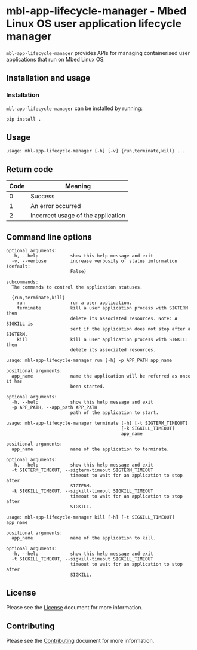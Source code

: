 # mbl-app-lifecycle-manager - Mbed Linux OS user application lifecycle manager

`mbl-app-lifecycle-manager` provides APIs for managing containerised user applications that run on Mbed Linux OS.

## Installation and usage

### Installation

`mbl-app-lifecycle-manager` can be installed by running:

```
pip install .
```

## Usage

```
usage: mbl-app-lifecycle-manager [-h] [-v] {run,terminate,kill} ...
```

## Return code

| Code | Meaning                                           |
|------|---------------------------------------------------|
| 0    | Success                                           |
| 1    | An error occurred                                 |
| 2    | Incorrect usage of the application                |

## Command line options

```
optional arguments:
  -h, --help            show this help message and exit
  -v, --verbose         increase verbosity of status information (default:
                        False)

subcommands:
  The commands to control the application statuses.

  {run,terminate,kill}
    run                 run a user application.
    terminate           kill a user application process with SIGTERM then
                        delete its associated resources. Note: A SIGKILL is
                        sent if the application does not stop after a SIGTERM.
    kill                kill a user application process with SIGKILL then
                        delete its associated resources.
```

```
usage: mbl-app-lifecycle-manager run [-h] -p APP_PATH app_name

positional arguments:
  app_name              name the application will be referred as once it has
                        been started.

optional arguments:
  -h, --help            show this help message and exit
  -p APP_PATH, --app_path APP_PATH
                        path of the application to start.
```

```
usage: mbl-app-lifecycle-manager terminate [-h] [-t SIGTERM_TIMEOUT]
                                           [-k SIGKILL_TIMEOUT]
                                           app_name

positional arguments:
  app_name              name of the application to terminate.

optional arguments:
  -h, --help            show this help message and exit
  -t SIGTERM_TIMEOUT, --sigterm-timeout SIGTERM_TIMEOUT
                        timeout to wait for an application to stop after
                        SIGTERM.
  -k SIGKILL_TIMEOUT, --sigkill-timeout SIGKILL_TIMEOUT
                        timeout to wait for an application to stop after
                        SIGKILL.
```

```
usage: mbl-app-lifecycle-manager kill [-h] [-t SIGKILL_TIMEOUT] app_name

positional arguments:
  app_name              name of the application to kill.

optional arguments:
  -h, --help            show this help message and exit
  -t SIGKILL_TIMEOUT, --sigkill-timeout SIGKILL_TIMEOUT
                        timeout to wait for an application to stop after
                        SIGKILL.
```

## License

Please see the [License][mbl-license] document for more information.


## Contributing

Please see the [Contributing][mbl-contributing] document for more information.


[mbl-license]: ../LICENSE.md
[mbl-contributing]: ../CONTRIBUTING.md
